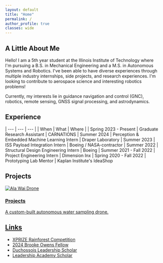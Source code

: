 ```yaml
---
layout: default
title: "Home"
permalink: /
author_profile: true
classes: wide
---
```


## A Little About Me

Hello! I am a 5th year student at the Illinois Institute of Technology where I'm pursuing a B.S. in Mechanical Engineering and a M.S. in Autonomous Systems and Robotics. I've been able to have diverse experiences through multiple industry internships, side projects, and research experiences. I'm looking to contribute to aerospace science and interesting robotics problems!

Currently, my interests lie in guidance navigation and control (GNC), robotics, remote sensing, GNSS signal processing, and astrodynamics.

## Experience

| --- | --- | --- |
| When | What | Where |
| Spring 2023 - Present | Graduate Research Assistant | CARNATIONS
| Summer 2024 | Perception & Embedded Machine Learning Intern | Draper Laboratory
| Summer 2023 | ISS Payload Integration Intern | Boeing / NASA-contractor
| Summer 2022 | Structural Design Engineering Intern | Boeing
| Summer 2021 - Fall 2022 | Project Engineering Intern | Dimension Inx
| Spring 2020 - Fall 2022 | Prototyping Lab Mentor | Kaplan Institute's IdeaShop

## Projects


<div class="container">
  <div class="row">
    <!-- Projects Box -->
    <div class="col-md-6">
      <a href="{{ site.baseurl }}/alawaidrone/">
        <div class="box">
          <div class="box-image">
            <img src="{{ site.baseurl }}/assets/images/alawaidrone_1.png" alt="Ala Wai Drone">
          </div>
          <div class="box-content">
            <h3>Projects</h3>
            <p>A custom-built autonomous water sampling drone.</p>
          </div>
        </div>
      </a>
    </div>
  </div>
</div>
<a href="{{ site.baseurl }}/alawaidrone/">

## Links

- [XPRIZE Rainforest Competition](https://www.iit.edu/news/team-led-illinois-tech-professor-returns-amazon-after-competing-xprize-rainforest-finals)
- [2024 Brooke Owens Fellow](https://www.brookeowensfellowship.org/naia-lum)
- [Duchossois Leadership Scholar](https://sites.google.com/hawk.iit.edu/duchossois-leadership-scholars)
- [Leadership Academy Scholar](https://www.iit.edu/leadership-studies/ma-and-lila-self-leadership-academy/scholars)

